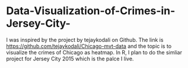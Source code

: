 # Data-Visualization-of-Crimes-in-Jersey-City-
I was inspired by the project by tejaykodali on Github. The link is https://github.com/tejaykodali/Chicago-mvt-data and the topic is to visualize the crimes of Chicago as heatmap. In R, I plan to do the simliar project for Jersey City 2015 which is the palce I live.
